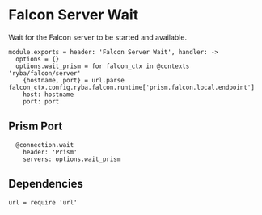 
# Falcon Server Wait

Wait for the Falcon server to be started and available.

    module.exports = header: 'Falcon Server Wait', handler: ->
      options = {}
      options.wait_prism = for falcon_ctx in @contexts 'ryba/falcon/server'
        {hostname, port} = url.parse falcon_ctx.config.ryba.falcon.runtime['prism.falcon.local.endpoint']
        host: hostname
        port: port

## Prism Port

      @connection.wait
        header: 'Prism'
        servers: options.wait_prism

## Dependencies

    url = require 'url'

